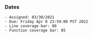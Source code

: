 ### Dates

    - Assigned: 03/30/2021
    - Due: Friday Apr 8 23:59:00 PST 2022
    - Line coverage bar: 80
    - Function coverage bar: 85


